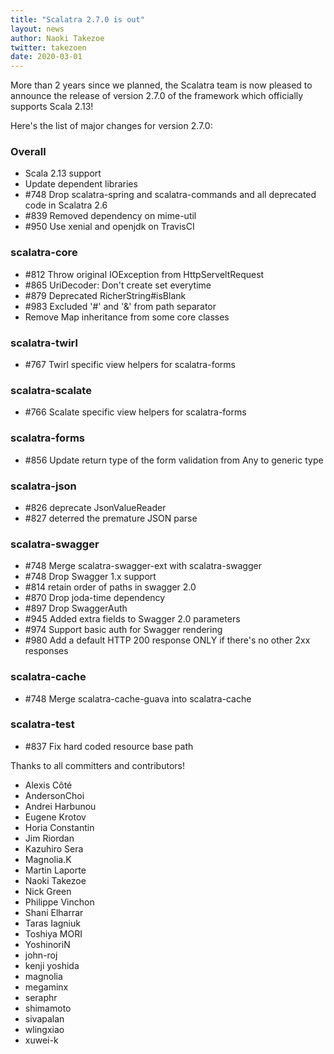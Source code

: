 ```yaml
---
title: "Scalatra 2.7.0 is out"
layout: news
author: Naoki Takezoe
twitter: takezoen
date: 2020-03-01
---
```


More than 2 years since we planned, the Scalatra team is now pleased to announce the release of version 2.7.0 of the framework which officially supports Scala 2.13!

<!--more-->

Here's the list of major changes for version 2.7.0:

### Overall

* Scala 2.13 support
* Update dependent libraries
* #748 Drop scalatra-spring and scalatra-commands and all deprecated code in Scalatra 2.6
* #839 Removed dependency on mime-util
* #950 Use xenial and openjdk on TravisCI

### scalatra-core

* #812 Throw original IOException from HttpServeltRequest
* #865 UriDecoder: Don't create set everytime
* #879 Deprecated RicherString#isBlank
* #983 Excluded '#' and '&' from path separator
* Remove Map inheritance from some core classes

### scalatra-twirl

* #767 Twirl specific view helpers for scalatra-forms

### scalatra-scalate

* #766 Scalate specific view helpers for scalatra-forms

### scalatra-forms

* #856 Update return type of the form validation from Any to generic type

### scalatra-json

* #826 deprecate JsonValueReader
* #827 deterred the premature JSON parse 

### scalatra-swagger

* #748 Merge scalatra-swagger-ext with scalatra-swagger
* #748 Drop Swagger 1.x support
* #814 retain order of paths in swagger 2.0
* #870 Drop joda-time dependency
* #897 Drop SwaggerAuth
* #945 Added extra fields to Swagger 2.0 parameters
* #974 Support basic auth for Swagger rendering
* #980 Add a default HTTP 200 response ONLY if there's no other 2xx responses

### scalatra-cache

* #748 Merge scalatra-cache-guava into scalatra-cache

### scalatra-test

* #837 Fix hard coded resource base path

Thanks to all committers and contributors!

* Alexis Côté
* AndersonChoi
* Andrei Harbunou
* Eugene Krotov
* Horia Constantin
* Jim Riordan
* Kazuhiro Sera
* Magnolia.K
* Martin Laporte
* Naoki Takezoe
* Nick Green
* Philippe Vinchon
* Shani Elharrar
* Taras Iagniuk
* Toshiya MORI
* YoshinoriN
* john-roj
* kenji yoshida
* magnolia
* megaminx
* seraphr
* shimamoto
* sivapalan
* wlingxiao
* xuwei-k
